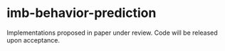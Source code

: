 # imb-behavior-prediction
Implementations proposed in paper under review. Code will be released upon acceptance.
